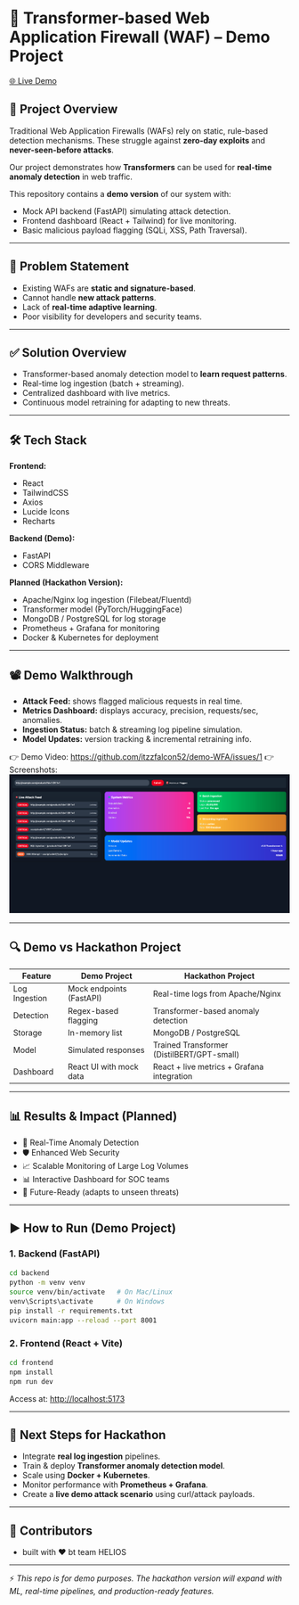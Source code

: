 # 🚀 Transformer-based Web Application Firewall (WAF) – Demo Project

[🌐 Live Demo](https://demo-wfa.vercel.app/)

## 📌 Project Overview

Traditional Web Application Firewalls (WAFs) rely on static, rule-based detection mechanisms. These struggle against **zero-day exploits** and **never-seen-before attacks**.

Our project demonstrates how **Transformers** can be used for **real-time anomaly detection** in web traffic.

This repository contains a **demo version** of our system with:

- Mock API backend (FastAPI) simulating attack detection.
- Frontend dashboard (React + Tailwind) for live monitoring.
- Basic malicious payload flagging (SQLi, XSS, Path Traversal).

---

## 🎯 Problem Statement

- Existing WAFs are **static and signature-based**.
- Cannot handle **new attack patterns**.
- Lack of **real-time adaptive learning**.
- Poor visibility for developers and security teams.

---

## ✅ Solution Overview

- Transformer-based anomaly detection model to **learn request patterns**.
- Real-time log ingestion (batch + streaming).
- Centralized dashboard with live metrics.
- Continuous model retraining for adapting to new threats.

---

## 🛠️ Tech Stack

**Frontend:**

- React
- TailwindCSS
- Axios
- Lucide Icons
- Recharts

**Backend (Demo):**

- FastAPI
- CORS Middleware

**Planned (Hackathon Version):**

- Apache/Nginx log ingestion (Filebeat/Fluentd)
- Transformer model (PyTorch/HuggingFace)
- MongoDB / PostgreSQL for log storage
- Prometheus + Grafana for monitoring
- Docker & Kubernetes for deployment

---

## 📽️ Demo Walkthrough

- **Attack Feed:** shows flagged malicious requests in real time.
- **Metrics Dashboard:** displays accuracy, precision, requests/sec, anomalies.
- **Ingestion Status:** batch & streaming log pipeline simulation.
- **Model Updates:** version tracking & incremental retraining info.

👉 Demo Video: https://github.com/itzzfalcon52/demo-WFA/issues/1
👉 Screenshots: ![Dashboard Screenshot](screenshots/dashboard.png)

---

## 🔍 Demo vs Hackathon Project

| Feature       | Demo Project             | Hackathon Project                          |
| ------------- | ------------------------ | ------------------------------------------ |
| Log Ingestion | Mock endpoints (FastAPI) | Real-time logs from Apache/Nginx           |
| Detection     | Regex-based flagging     | Transformer-based anomaly detection        |
| Storage       | In-memory list           | MongoDB / PostgreSQL                       |
| Model         | Simulated responses      | Trained Transformer (DistilBERT/GPT-small) |
| Dashboard     | React UI with mock data  | React + live metrics + Grafana integration |

---

## 📊 Results & Impact (Planned)

- 🚨 Real-Time Anomaly Detection
- 🛡️ Enhanced Web Security
- 📈 Scalable Monitoring of Large Log Volumes
- 📊 Interactive Dashboard for SOC teams
- 🤖 Future-Ready (adapts to unseen threats)

---

## ▶️ How to Run (Demo Project)

### 1. Backend (FastAPI)

```bash
cd backend
python -m venv venv
source venv/bin/activate   # On Mac/Linux
venv\Scripts\activate      # On Windows
pip install -r requirements.txt
uvicorn main:app --reload --port 8001
```

### 2. Frontend (React + Vite)

```bash
cd frontend
npm install
npm run dev
```

Access at: [http://localhost:5173](http://localhost:5173)

---

## 🚀 Next Steps for Hackathon

- Integrate **real log ingestion** pipelines.
- Train & deploy **Transformer anomaly detection model**.
- Scale using **Docker + Kubernetes**.
- Monitor performance with **Prometheus + Grafana**.
- Create a **live demo attack scenario** using curl/attack payloads.

---

## 🤝 Contributors

- built with ❤️ bt team HELIOS

---

⚡ _This repo is for demo purposes. The hackathon version will expand with ML, real-time pipelines, and production-ready features._
